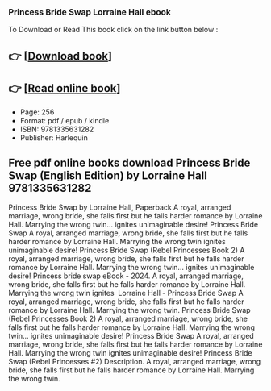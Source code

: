 ### Princess Bride Swap Lorraine Hall ebook

To Download or Read This book click on the link button below :

## 👉  [**[Download book](http://filesbooks.info/download.php?group=book&from=github.com&id=720146&lnk=1064 "Download book")**]

## 👉  [**[Read online book](http://filesbooks.info/download.php?group=book&from=github.com&id=720146&lnk=1064 "Read online book")**]


* Page: 256
* Format: pdf / epub / kindle
* ISBN: 9781335631282
* Publisher: Harlequin



## Free pdf online books download Princess Bride Swap (English Edition) by Lorraine Hall  9781335631282



 Princess Bride Swap by Lorraine Hall, Paperback A royal, arranged marriage, wrong bride, she falls first but he falls harder romance by Lorraine Hall. Marrying the wrong twin… ignites unimaginable desire!
 Princess Bride Swap A royal, arranged marriage, wrong bride, she falls first but he falls harder romance by Lorraine Hall. Marrying the wrong twin ignites unimaginable desire!
 Princess Bride Swap (Rebel Princesses Book 2) A royal, arranged marriage, wrong bride, she falls first but he falls harder romance by Lorraine Hall. Marrying the wrong twin… ignites unimaginable desire!
 Princess bride swap eBook - 2024. A royal, arranged marriage, wrong bride, she falls first but he falls harder romance by Lorraine Hall. Marrying the wrong twin ignites 
 Lorraine Hall - Princess Bride Swap A royal, arranged marriage, wrong bride, she falls first but he falls harder romance by Lorraine Hall. Marrying the wrong twin.
 Princess Bride Swap (Rebel Princesses Book 2) A royal, arranged marriage, wrong bride, she falls first but he falls harder romance by Lorraine Hall. Marrying the wrong twin… ignites unimaginable desire!
 Princess Bride Swap A royal, arranged marriage, wrong bride, she falls first but he falls harder romance by Lorraine Hall. Marrying the wrong twin ignites unimaginable desire!
 Princess Bride Swap (Rebel Princesses #2) Description. A royal, arranged marriage, wrong bride, she falls first but he falls harder romance by Lorraine Hall. Marrying the wrong twin.





